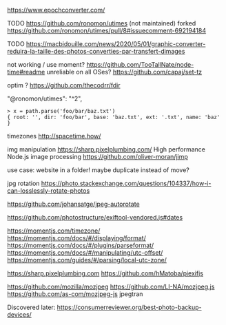 
https://www.epochconverter.com/

TODO https://github.com/ronomon/utimes (not maintained)
forked https://github.com/ronomon/utimes/pull/8#issuecomment-692194184

TODO https://macbidouille.com/news/2020/05/01/graphic-converter-reduira-la-taille-des-photos-converties-par-transfert-dimages

not working / use moment? https://github.com/TooTallNate/node-time#readme
unreliable on all OSes? https://github.com/capaj/set-tz

optim ? https://github.com/thecodrr/fdir

"@ronomon/utimes": "^2",


```
> x = path.parse('foo/bar/baz.txt')
{ root: '', dir: 'foo/bar', base: 'baz.txt', ext: '.txt', name: 'baz' }
```


timezones  http://spacetime.how/

img manipulation
   https://sharp.pixelplumbing.com/ High performance Node.js image processing
   https://github.com/oliver-moran/jimp



use case: website in a folder! maybe duplicate instead of move?

jpg rotation https://photo.stackexchange.com/questions/104337/how-i-can-losslessly-rotate-photos

https://github.com/johansatge/jpeg-autorotate

https://github.com/photostructure/exiftool-vendored.js#dates

https://momentjs.com/timezone/
https://momentjs.com/docs/#/displaying/format/
https://momentjs.com/docs/#/plugins/parseformat/
https://momentjs.com/docs/#/manipulating/utc-offset/
https://momentjs.com/guides/#/parsing/local-utc-zone/

https://sharp.pixelplumbing.com
https://github.com/hMatoba/piexifjs

https://github.com/mozilla/mozjpeg
https://github.com/LI-NA/mozjpeg.js
https://github.com/as-com/mozjpeg-js
jpegtran


Discovered later: https://consumerreviewer.org/best-photo-backup-devices/
